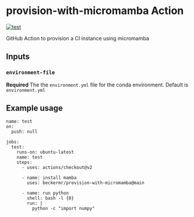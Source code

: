 # provision-with-micromamba Action
[![test](https://github.com/beckermr/provision-with-micromamba/workflows/test/badge.svg)](https://github.com/beckermr/provision-with-micromamba/actions?query=workflow%3Atest)

GitHub Action to provision a CI instance using micromamba

## Inputs

### `environment-file`

**Required** The the `environment.yml` file for the conda environment. Default is `environment.yml`

## Example usage

```
name: test
on:
  push: null

jobs:
  test:
    runs-on: ubuntu-latest
    name: test
    steps:
      - uses: actions/checkout@v2

      - name: install mamba
        uses: beckermr/provision-with-micromamba@main

      - name: run python
        shell: bash -l {0}
        run: |
          python -c "import numpy"
```
